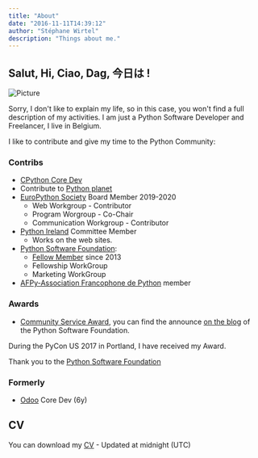 ```yaml
---
title: "About"
date: "2016-11-11T14:39:12"
author: "Stéphane Wirtel"
description: "Things about me."
---
```


## Salut, Hi, Ciao, Dag, 今日は !

![Picture](https://github.com/matrixise.png)

Sorry, I don't like to explain my life, so in this case, you won't find a full description of my activities. I am just a Python Software Developer and Freelancer, I live in Belgium.

I like to contribute and give my time to the Python Community:

### Contribs

* [CPython Core Dev](https://www.python.org)
* Contribute to [Python planet](https://planet.python.org)
* [EuroPython Society](https://www.europython-society.org/) Board Member 2019-2020
  * Web Workgroup - Contributor
  * Program Worgroup - Co-Chair
  * Communication Workgroup - Contributor
* [Python Ireland](https://www.python.ie) Committee Member
  * Works on the web sites.
* [Python Software Foundation](https://www.python.org/psf):
    * [Fellow Member](https://www.python.org/psf/members/) since 2013
    * Fellowship WorkGroup
    * Marketing WorkGroup
* [AFPy-Association Francophone de Python](https://www.afpy.org) member

### Awards

* [Community Service Award](https://www.python.org/community/awards/psf-awards/#june-2016), you can find the announce [on the
blog](http://pyfound.blogspot.be/2016/08/in-beginning-there-was-one-python-group.html) of the Python Software Foundation.

During the PyCon US 2017 in Portland, I have received my Award. 

Thank you to the [Python Software Foundation](https://www.python.org/psf)

### Formerly

* [Odoo](https://www.odoo.com) Core Dev (6y)

## CV

You can download my [CV](https://public-mgxio.s3.eu-west-3.amazonaws.com/wirtel.be/StephaneWirtel.pdf) - Updated at midnight (UTC) 
